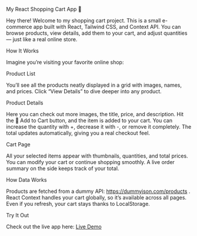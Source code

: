 My React Shopping Cart App 🛒

Hey there! Welcome to my shopping cart project. This is a small e-commerce app built with React, Tailwind CSS, and Context API. You can browse products, view details, add them to your cart, and adjust quantities — just like a real online store.

How It Works

Imagine you’re visiting your favorite online shop:

Product List

You’ll see all the products neatly displayed in a grid with images, names, and prices.
Click “View Details” to dive deeper into any product.

Product Details

Here you can check out more images, the title, price, and description.
Hit the 🛒 Add to Cart button, and the item is added to your cart.
You can increase the quantity with +, decrease it with -, or remove it completely.
The total updates automatically, giving you a real checkout feel.

Cart Page

All your selected items appear with thumbnails, quantities, and total prices.
You can modify your cart or continue shopping smoothly.
A live order summary on the side keeps track of your total.

How Data Works

Products are fetched from a dummy API: https://dummyjson.com/products
.
React Context handles your cart globally, so it’s available across all pages.
Even if you refresh, your cart stays thanks to LocalStorage.

Try It Out


Check out the live app here: [Live Demo](https://shopping-cart-five-xi-78.vercel.app/)

